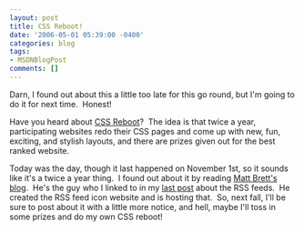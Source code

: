 ```yaml
---
layout: post
title: CSS Reboot!
date: '2006-05-01 05:39:00 -0400'
categories: blog
tags:
- MSDNBlogPost
comments: []
---
```


Darn, I found out about this a little too late for this go round, but I'm going to do it for next time.&nbsp; Honest!

Have you heard about [CSS Reboot](http://www.cssreboot.com/)?&nbsp; The idea is that twice a year, participating websites redo their CSS pages and come up with new, fun, exciting, and stylish layouts, and there are prizes given out for the best ranked website.

Today was the day, though it last happened on November 1st, so it sounds like it's a twice a year thing.&nbsp; I found out about it by reading [Matt Brett's blog](http://www.mattbrett.com).&nbsp; He's the guy who I linked to in my [last post](/petel/archive/2006/04/28/586236.aspx) about the RSS feeds.&nbsp; He created the RSS feed icon website and is hosting that.&nbsp; So, next fall, I'll be sure to post about it with a little more notice, and hell, maybe I'll toss in some prizes and do my own CSS reboot!